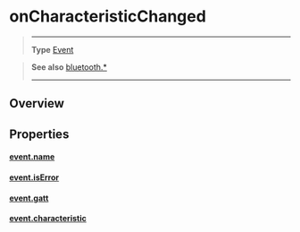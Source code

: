 # onCharacteristicChanged

> --------------------- ------------------------------------------------------------------------------------------
> __Type__              [Event](https://docs.coronalabs.com/api/type/Event.html)


> __See also__          [bluetooth.*](/plugin/bluetooth.md)
> --------------------- ------------------------------------------------------------------------------------------

## Overview

## Properties

#### [event.name](/plugin/bluetooth/type/Gatt/event/onCharacteristicChanged/name.md)

#### [event.isError](/plugin/bluetooth/type/Gatt/event/onCharacteristicChanged/isError.md)

#### [event.gatt](/plugin/bluetooth/type/Gatt/event/onCharacteristicChanged/gatt.md)

#### [event.characteristic](/plugin/bluetooth/type/Gatt/event/onCharacteristicChanged/characteristic.md)